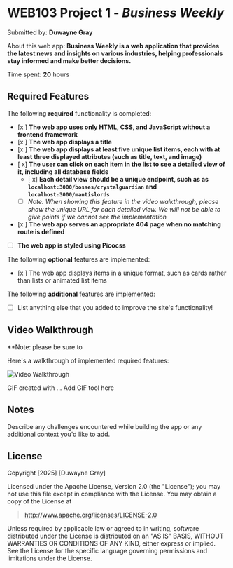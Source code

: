 # WEB103 Project 1 - *Business Weekly*

Submitted by: **Duwayne Gray**

About this web app: **Business Weekly is a web application that provides the latest news and insights on various industries, helping professionals stay informed and make better decisions.**

Time spent: **20** hours

## Required Features

The following **required** functionality is completed:

<!-- Make sure to check off completed functionality below -->
- [x ] **The web app uses only HTML, CSS, and JavaScript without a frontend framework**
- [x ] **The web app displays a title**
- [x ] **The web app displays at least five unique list items, each with at least three displayed attributes (such as title, text, and image)**
- [ x] **The user can click on each item in the list to see a detailed view of it, including all database fields**
  - [ x] **Each detail view should be a unique endpoint, such as as `localhost:3000/bosses/crystalguardian` and `localhost:3000/mantislords`**
  - [ ] *Note: When showing this feature in the video walkthrough, please show the unique URL for each detailed view. We will not be able to give points if we cannot see the implementation* 
- [x ] **The web app serves an appropriate 404 page when no matching route is defined**
- [ ] **The web app is styled using Picocss**

The following **optional** features are implemented:

- [x ] The web app displays items in a unique format, such as cards rather than lists or animated list items

The following **additional** features are implemented:

- [ ] List anything else that you added to improve the site's functionality!

## Video Walkthrough

**Note: please be sure to 

Here's a walkthrough of implemented required features:

<img src='Client/src/project_1_web3_WalkThrough.gif' title='Video Walkthrough' width='' alt='Video Walkthrough' />

<!-- Replace this with whatever GIF tool you used! -->
GIF created with ...  Add GIF tool here
<!-- Recommended tools:
[Kap](https://getkap.co/) for macOS
[ScreenToGif](https://www.screentogif.com/) for Windows
[peek](https://github.com/phw/peek) for Linux. -->

## Notes

Describe any challenges encountered while building the app or any additional context you'd like to add.

## License

Copyright [2025] [Duwayne Gray]

Licensed under the Apache License, Version 2.0 (the "License"); you may not use this file except in compliance with the License. You may obtain a copy of the License at

> http://www.apache.org/licenses/LICENSE-2.0

Unless required by applicable law or agreed to in writing, software distributed under the License is distributed on an "AS IS" BASIS, WITHOUT WARRANTIES OR CONDITIONS OF ANY KIND, either express or implied. See the License for the specific language governing permissions and limitations under the License.
